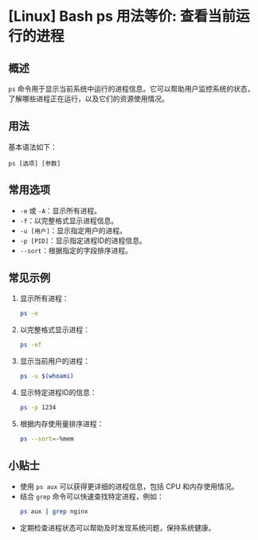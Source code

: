 # [Linux] Bash ps 用法等价: 查看当前运行的进程

## 概述
`ps` 命令用于显示当前系统中运行的进程信息。它可以帮助用户监控系统的状态，了解哪些进程正在运行，以及它们的资源使用情况。

## 用法
基本语法如下：
```
ps [选项] [参数]
```

## 常用选项
- `-e` 或 `-A`：显示所有进程。
- `-f`：以完整格式显示进程信息。
- `-u [用户]`：显示指定用户的进程。
- `-p [PID]`：显示指定进程ID的进程信息。
- `--sort`：根据指定的字段排序进程。

## 常见示例
1. 显示所有进程：
   ```bash
   ps -e
   ```

2. 以完整格式显示进程：
   ```bash
   ps -ef
   ```

3. 显示当前用户的进程：
   ```bash
   ps -u $(whoami)
   ```

4. 显示特定进程ID的信息：
   ```bash
   ps -p 1234
   ```

5. 根据内存使用量排序进程：
   ```bash
   ps --sort=-%mem
   ```

## 小贴士
- 使用 `ps aux` 可以获得更详细的进程信息，包括 CPU 和内存使用情况。
- 结合 `grep` 命令可以快速查找特定进程，例如：
  ```bash
  ps aux | grep nginx
  ```
- 定期检查进程状态可以帮助及时发现系统问题，保持系统健康。
